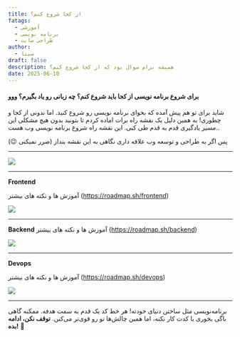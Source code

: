```yaml
---
title: از کجا شروع کنم؟
fatags:
  - آموزشی
  - برنامه نویسی
  - طراحی سایت
author:
  - سینا
draft: false
description: همیشه برام سوال بود که از کجا شروع کنم؟
date: 2025-06-10
---
```


#### برای شروع برنامه نویسی از کجا باید شروع کنم؟ چه زبانی رو یاد بگیرم؟ ووو

شاید برای تو هم پیش آمده که بخوای برنامه نویسی رو شروع کنید.
اما ندونی از کجا و چطوری!
به همین دلیل یک نقشه راه برات اماده کردم تا بتونید بدون هیچ مشکلی این مسیر یادگیری قدم به قدم  طی کنی.
این نقشه راه شروع برنامه نویسی وب هست..

پس اگر به طراحی و توسعه وب علاقه داری نگاهی به این نقشه بنداز (ضرر نمیکنی 😉)


---



![](developer_intro.jpg)

---

**Frontend**


آموزش ها و نکته های بیشتر (https://roadmap.sh/frontend)

![](developer_frontend.jpg)


---

**Backend**
آموزش ها و نکته های بیشتر (https://roadmap.sh/backend)

![](developer_backend.jpg)

---

**Devops**

آموزش ها و نکته های بیشتر (https://roadmap.sh/devops)

![](developer_devops.jpg)

---

برنامه‌نویسی مثل ساختن دنیای خودته! هر خط کد یک قدم به سمت هدفه.
ممکنه گاهی باگی بخوری یا کدت کار نکنه، اما همین چالش‌ها تو رو قوی‌تر می‌کنن. **توقف نکن، ادامه بده!** 🚀
